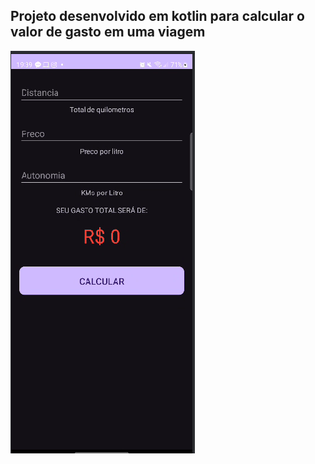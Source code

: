 ## Projeto desenvolvido em kotlin para calcular o valor de gasto em uma viagem

![Minha Imagem](minha_imagem.png)

